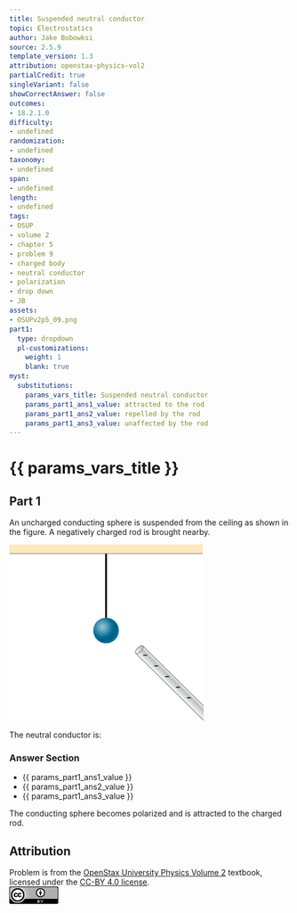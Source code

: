 ```yaml
---
title: Suspended neutral conductor
topic: Electrostatics
author: Jake Bobowksi
source: 2.5.9
template_version: 1.3
attribution: openstax-physics-vol2
partialCredit: true
singleVariant: false
showCorrectAnswer: false
outcomes:
- 18.2.1.0
difficulty:
- undefined
randomization:
- undefined
taxonomy:
- undefined
span:
- undefined
length:
- undefined
tags:
- OSUP
- volume 2
- chapter 5
- problem 9
- charged body
- neutral conductor
- polarization
- drop down
- JB
assets:
- OSUPv2p5_09.png
part1:
  type: dropdown
  pl-customizations:
    weight: 1
    blank: true
myst:
  substitutions:
    params_vars_title: Suspended neutral conductor
    params_part1_ans1_value: attracted to the rod
    params_part1_ans2_value: repelled by the rod
    params_part1_ans3_value: unaffected by the rod
---
```

# {{ params_vars_title }}

## Part 1

An uncharged conducting sphere is suspended from the ceiling as shown in the figure.
A negatively charged rod is brought nearby.

<img src="OSUPv2p5_09.png" width=350 alt="A neutral conductor suspended from the ceiling with a charged rod nearby.">

The neutral conductor is:

### Answer Section

- {{ params_part1_ans1_value }}
- {{ params_part1_ans2_value }}
- {{ params_part1_ans3_value }}

The conducting sphere becomes polarized and is attracted to the charged rod.

## Attribution

Problem is from the [OpenStax University Physics Volume 2](https://openstax.org/details/books/university-physics-volume-2) textbook, licensed under the [CC-BY 4.0 license](https://creativecommons.org/licenses/by/4.0/).<br>![Image representing the Creative Commons 4.0 BY license.](https://raw.githubusercontent.com/firasm/bits/master/by.png)